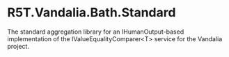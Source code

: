 # R5T.Vandalia.Bath.Standard
The standard aggregation library for an IHumanOutput-based implementation of the IValueEqualityComparer&lt;T> service for the Vandalia project.
